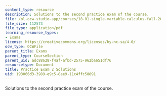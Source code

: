 ```yaml
---
content_type: resource
description: Solutions to the second practice exam of the course.
file: /ol-ocw-studio-app/courses/18-01-single-variable-calculus-fall-2006/193066d33989e9c58ae911c4ffc58891_prexam2bsol.pdf
file_size: 112573
file_type: application/pdf
learning_resource_types:
- Exams
license: https://creativecommons.org/licenses/by-nc-sa/4.0/
ocw_type: OCWFile
parent_title: Exams
parent_type: CourseSection
parent_uid: adc88628-f4af-afbd-2575-962ba651df76
resourcetype: Document
title: Practice Exam 2 Solutions
uid: 193066d3-3989-e9c5-8ae9-11c4ffc58891
---
```

Solutions to the second practice exam of the course.